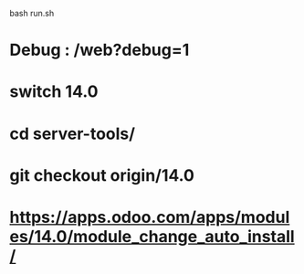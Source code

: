 bash run.sh

# Debug : /web?debug=1
# switch 14.0
# cd server-tools/
# git checkout origin/14.0
# https://apps.odoo.com/apps/modules/14.0/module_change_auto_install/
